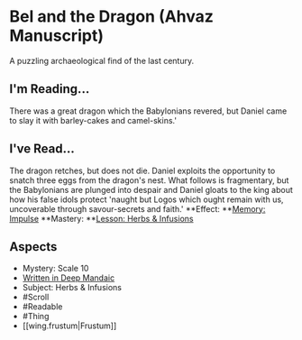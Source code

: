 # Bel and the Dragon (Ahvaz Manuscript)
A puzzling archaeological find of the last century. 
## I'm Reading...
There was a great dragon which the Babylonians revered, but Daniel came to slay it with barley-cakes and camel-skins.'
## I've Read...
The dragon retches, but does not die. Daniel exploits the opportunity to snatch three eggs from the dragon's nest. What follows is fragmentary, but the Babylonians are plunged into despair and Daniel gloats to the king about how his false idols protect 'naught but Logos which ought remain with us, uncoverable through savour-secrets and faith.'
**Effect: **[Memory: Impulse](https://uadaf.theevilroot.xyz/rowenarium/element/mem.impulse)
**Mastery: **[Lesson: Herbs & Infusions](https://uadaf.theevilroot.xyz/rowenarium/element/x.herbs.infusions)
## Aspects
- Mystery: Scale 10
- [Written in Deep Mandaic](https://uadaf.theevilroot.xyz/rowenarium/element/w.mandaic)
- Subject: Herbs & Infusions
- #Scroll
- #Readable
- #Thing
- [[wing.frustum|Frustum]]